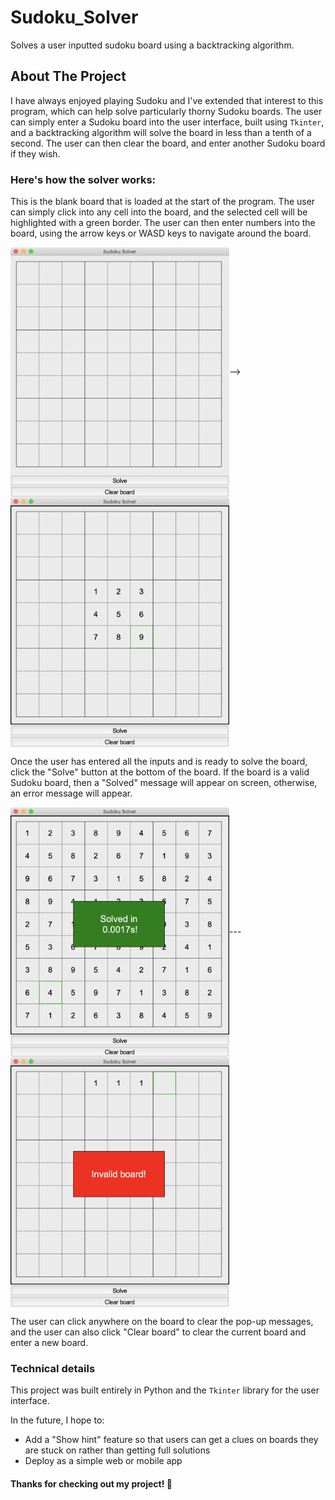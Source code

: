 # Sudoku_Solver
Solves a user inputted sudoku board using a backtracking algorithm.

## About The Project

I have always enjoyed playing Sudoku and I've extended that interest to this program, which can help solve particularly thorny Sudoku boards. The user can simply enter a Sudoku board into the user interface, built using `Tkinter`, and a backtracking algorithm will solve the board in less than a tenth of a second. The user can then clear the board, and enter another Sudoku board if they wish. 

### Here's how the solver works:

This is the blank board that is loaded at the start of the program. The user can simply click into any cell into the board, and the selected cell will be highlighted with a green border. The user can then enter numbers into the board, using the arrow keys or WASD keys to navigate around the board.  

<img src="images/blank_board.png" alt="alt text" align="center" width="=400" height="400">--><img src="images/inputted_square.png" alt="alt text" align="center" width="=400" height="400">

Once the user has entered all the inputs and is ready to solve the board, click the "Solve" button at the bottom of the board. If the board is a valid Sudoku board, then a "Solved" message will appear on screen, otherwise, an error message will appear.

<img src="images/solved_board.png" alt="alt text" align="center" width="=400" height="400">---<img src="images/invalid_board.png" alt="alt text" align="center" width="=400" height="400">

The user can click anywhere on the board to clear the pop-up messages, and the user can also click "Clear board" to clear the current board and enter a new board.

### Technical details

This project was built entirely in Python and the `Tkinter` library for the user interface.

In the future, I hope to:
* Add a "Show hint" feature so that users can get a clues on boards they are stuck on rather than getting full solutions 
* Deploy as a simple web or mobile app

#### Thanks for checking out my project! :wave: